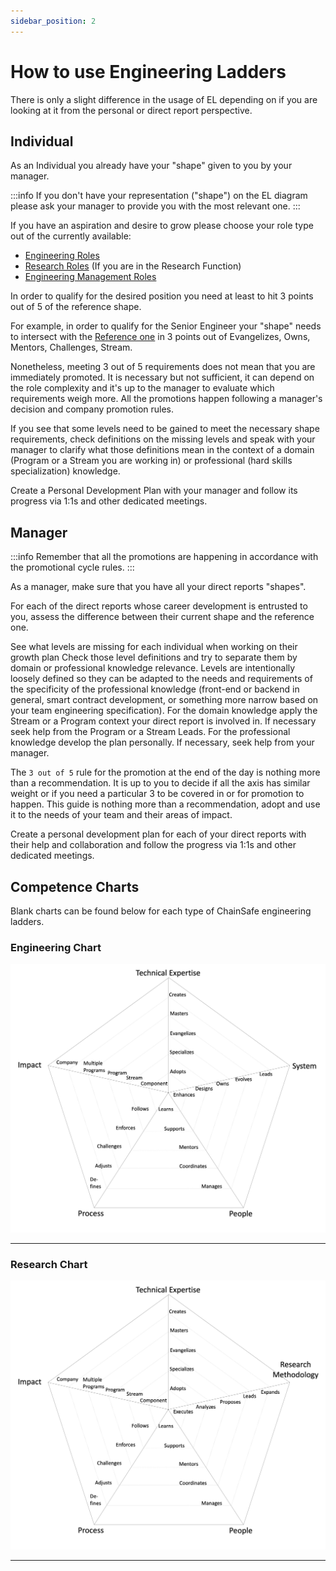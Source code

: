 ```yaml
---
sidebar_position: 2
---
```


# How to use Engineering Ladders

There is only a slight difference in the usage of EL depending on if you are looking at it from the personal or direct report perspective.

## Individual
As an Individual you already have your "shape" given to you by your manager. 

:::info
If you don't have your representation ("shape") on the EL diagram please ask your manager to provide you with the most relevant one.
:::

If you have an aspiration and desire to grow please choose your role type out of the currently available:
 - [Engineering Roles](engineering)
 - [Research Roles](research) (If you are in the Research Function)
 - [Engineering Management Roles](engineering-management)


In order to qualify for the desired position you need at least to hit 3 points out of 5 of the reference shape.

For example, in order to qualify for the Senior Engineer your "shape" needs to intersect with the [Reference one](engineering#senior-engineer) in 3 points out of Evangelizes, Owns, Mentors, Challenges, Stream.

Nonetheless, meeting 3 out of 5 requirements does not mean that you are immediately promoted. It is necessary but not sufficient, it can depend on the role complexity and it's up to the manager to evaluate which requirements weigh more. All the promotions happen following a manager's decision and company promotion rules.

If you see that some levels need to be gained to meet the necessary shape requirements, check definitions on the missing levels and speak with your manager to clarify what those definitions mean in the context of a domain (Program or a Stream you are working in) or professional (hard skills specialization) knowledge. 

Create a Personal Development Plan with your manager and follow its progress via 1:1s and other dedicated meetings.

## Manager
:::info
Remember that all the promotions are happening in accordance with the promotional cycle rules.
:::

As a manager, make sure that you have all your direct reports "shapes".

For each of the direct reports whose career development is entrusted to you, assess the difference between their current shape and the reference one. 

See what levels are missing for each individual when working on their growth plan Check those level definitions and try to separate them by domain or professional knowledge relevance. Levels are intentionally loosely defined so they can be adapted to the needs and requirements of the specificity of the professional knowledge (front-end or backend in general, smart contract development, or something more narrow based on your team engineering specification). For the domain knowledge apply the Stream or a Program context your direct report is involved in. If necessary seek help from the Program or a Stream Leads. For the professional knowledge develop the plan personally. If necessary, seek help from your manager.

The `3 out of 5` rule for the promotion at the end of the day is nothing more than a recommendation. It is up to you to decide if all the axis has similar weight or if you need a particular 3 to be covered in or for promotion to happen. This guide is nothing more than a recommendation, adopt and use it to the needs of your team and their areas of impact.

Create a personal development plan for each of your direct reports with their help and collaboration and follow the progress via 1:1s and other dedicated meetings.

## Competence Charts

Blank charts can be found below for each type of ChainSafe engineering ladders.

### Engineering Chart

![assets/eng-chart.jpg](assets/eng-chart.jpg)

---

### Research Chart

![assets/rnd-chart.jpg](assets/rnd-chart.jpg)

---
